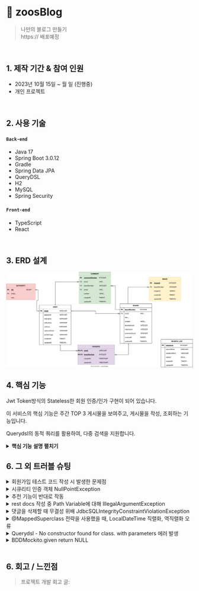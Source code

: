 # :pushpin: zoosBlog

> 나만의 블로그 만들기  
> https:// 배포예정

</br>

## 1. 제작 기간 & 참여 인원

- 2023년 10월 15일 ~ 월 일 (진행중)
- 개인 프로젝트

</br>

## 2. 사용 기술

#### `Back-end`

- Java 17
- Spring Boot 3.0.12
- Gradle
- Spring Data JPA
- QueryDSL
- H2
- MySQL
- Spring Security

#### `Front-end`

- TypeScript
- React

</br>

## 3. ERD 설계

![](./ZoosBlog.drawio.svg)

## 4. 핵심 기능

Jwt Token방식의 Stateless한 회원 인증/인가 구현이 되어 있습니다.

이 서비스의 핵심 기능은 주간 TOP 3 게시물을 보여주고, 게시물을 작성, 조회하는 기능입니다.

Querydsl의 동적 쿼리를 활용하여, 다중 검색을 지원합니다.

<details>
<summary><b>핵심 기능 설명 펼치기</b></summary>
<div markdown="1">

### 4.1. 전체 흐름

![Alt text](flow.png)

</details>

## 6. 그 외 트러블 슈팅

<details>
<summary>회원가입 테스트 코드 작성 시 발생한 문제점</summary>
<div markdown="1">

- presentation Layer를 테스트할 때 [WebMvcTest] 로 필요한 빈들만 주입하여 테스트 하던 도중 403, 401 예외 발생
- 403 인가 - csrf() 설정 추가로 해결
- 401 인증 - Spring Security 설정은 WebMvcTest가 주입해주지 않음
- 블로그 정리 : https://url.kr/gbw8vl
</div>
</details>
<details>
<summary>시큐리티 인증 객체 NullPointException</summary>
<div markdown="2">

- 게시글 등록 기능을 테스트하려고 할 때 [WebMvcTest]로 필요한 빈들만 주입 받고 테스트 코드 작성 중

```java
@PostMapping("")
public ResponseEntity<Void> createBoard(
    @RequestBody @Valid PostCreateRequestDto requestDto,
    @AuthenticationPrincipal CustomUserDetails userDetails
) {
  boardService.create(requestDto, userDetails.getUsername());
  return ResponseEntity.ok().build();
}
```

- AuthenticationPrincipal CustomUserDetails userDetails이 NULL값 발생
- 커스텀 어노테이션을 만들어 해결
- 블로그 정리 : https://zrr.kr/UOTP
- PR : https://github.com/beginner0107/spring-react-blog/pull/64

</div>
</details>
<details>
<summary>추천 기능이 반대로 작동</summary>
<div markdown="3">

- 게시글 추천 기능에 대해 테스트 코드를 작성하는 도중에 추천기능이 제대로 작동하지 않는 것을 확인
- 코드에 대한 실수를 발견해 수정
- PR : https://github.com/beginner0107/spring-react-blog/pull/66

</div>
</details>
<details>
<summary>rest docs 작성 중 Path Variable에 대해 IllegalArgumentException</summary>
<div markdown="4">

- MockMvcRequestBuilders -> RestDocumentationRequestBuilders 변경
- 블로그 정리 : https://zrr.kr/UsrG
</div>
</details>
<details>
<summary>댓글을 삭제할 때 무결성 위배 JdbcSQLIntegrityConstraintViolationException</summary>
<div markdown="5">

- Cascade 옵션 제거
- 블로그 정리 : https://zrr.kr/Bt5V
</div>
</details>
<details>
<summary>@MappedSuperclass 전략을 사용했을 때, LocalDateTime 직렬화, 역직렬화 오류</summary>
<div markdown="6">

- JavaTimeModule은 Java8에 도입된 새로운 날짜, 시간 API를 Jackson 라이브러리에서 적절하게 처리할 수 있게 해주는 모듈
- 기본적인 Jackson 라이브러리는 Java 8의 날짜, 시간 타입을 인식하지 못하기 때문에 발생
- Jackson 라이브러리를 추가적으로 받아 해결하는 방식을 채택
- 블로그 정리 : https://zrr.kr/sxJi
</div>
</details>
<details>
<summary>Querydsl - No constructor found for class. with parameters 에러 발생</summary>
<div markdown="7">

- querydsl으로 DTO 생성자 방식 프로젝션을 사용할 때 이런 문제점 발생

```java
Integer count; // 타입이 일치하지 않음 No constructor found for class
Long count; // 타입 일치
```

- querydsl에서 객체에 .count() 하면 Long 타입으로 반환되는 것을 알게 되어 이를 적용
- PR : https://github.com/beginner0107/spring-react-blog/pull/96
</div>
</details>
<details>
<summary>BDDMockito.given return NULL</summary>
<div markdown="8">
- given 절에 특정 객체를 지정했을 때, 작성한 요청객체와 Mocking된 객체가 다르기 때문에 생긴 문제
- any(요청객체.class) 방식으로 해결

```java
given(searchLogService.getPopularSearchWords(any(SearchType.class))) // <- 구체적인 인스턴스 생성해서 설정해주지 않기
        .willReturn(response);
```

- PR : https://github.com/beginner0107/spring-react-blog/pull/96
</div>
</details>
</br>

## 6. 회고 / 느낀점

> 프로젝트 개발 회고 글:
